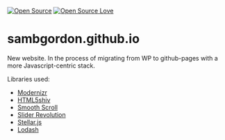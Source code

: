 [![Open Source](https://cdn.jsdelivr.net/npm/docspen@18.0.2/imgs/open-source.svg)](https://github.com/DocsPen/Platform)
[![Open Source Love](https://badges.frapsoft.com/os/mit/mit.svg?v=102)](https://github.com/ellerbrock/open-source-badge/)

# sambgordon.github.io
New website. In the process of migrating from WP to github-pages with a more Javascript-centric stack.


Libraries used:
* [Modernizr](https://modernizr.com/)
* [HTML5shiv](https://github.com/aFarkas/html5shiv)		
* [Smooth Scroll](https://github.com/cferdinandi/smooth-scroll)
* [Slider Revolution](https://revolution.themepunch.com/)
* [Stellar.js](http://markdalgleish.com/projects/stellar.js/)
* [Lodash](https://lodash.com/)

